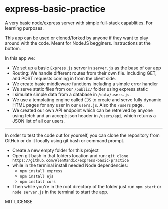 # express-basic-practice
A very basic node/express server with simple full-stack capablities. For learning purposes.

This app can be used or cloned/forked by anyone if they want to play around with the code. Meant for NodeJS begginers. Instructions at the bottom.

In this app we:
- We set up a basic `Express.js` server in `server.js` as the base of our app
- Routing: We handle different routes from their own file. Including GET, and POST requests coming in from the client side.
- We create basic middleware functions including a simple error handler
- We serve static files from our `/public/` folder using express.static
- I simulate simple data from a database in `/data/users.js`.
- We use a templating engine called `EJS` to create and serve fully dynamic HTML pages for any user in our `users.js`. Also the `/users` page.
- We created our own API endpoint which can be retreived by anyone using fetch and an accept: json header in `/users/api`, which returns a JSON list of all our users.
  
------------------------------------------------------------------------------------------------------------------------------------------------------------------------

  In order to test the code out for yourself, you can clone the repository from GitHub or do it locally using git bash or command prompt.
   - Create a new empty folder for this project
   - Open git bash in that folders location and run:  `git clone https://github.com/AlenMandic/express-basic-practice`
   - while in the terminal install needed Node dependencies:
      - `npm install express`
      - `npm install ejs`
      - `npm install cors`
   - Then while you're in the root directory of the folder just run `npm start` or `node server.js` in the terminal to start the app.

MIT LICENSE
